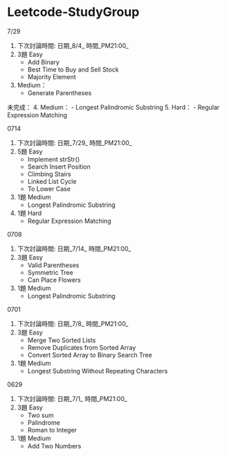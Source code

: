 # Leetcode-StudyGroup

7/29
1. 下次討論時間: 日期_8/4_  時間_PM21:00_
2. 3題 Easy 
     - Add Binary
     - Best Time to Buy and Sell Stock
     - Majority Element
3. Medium：
     - Generate Parentheses

未完成：
4. Medium：
     - Longest Palindromic Substring
5. Hard：
     - Regular Expression Matching


0714
1. 下次討論時間: 日期_7/29_  時間_PM21:00_
2. 5題 Easy 
     - Implement strStr()
     - Search Insert Position
     - Climbing Stairs
     - Linked List Cycle
     - To Lower Case
3. 1題 Medium
     - Longest Palindromic Substring
4. 1題 Hard
     - Regular Expression Matching
     

0708
1. 下次討論時間: 日期_7/14_  時間_PM21:00_
2. 3題 Easy 
     - Valid Parentheses
     - Symmetric Tree
     - Can Place Flowers
3. 1題 Medium
     - Longest Palindromic Substring
     
0701
1. 下次討論時間: 日期_7/8_  時間_PM21:00_
2. 3題 Easy 
     - Merge Two Sorted Lists
     - Remove Duplicates from Sorted Array
     - Convert Sorted Array to Binary Search Tree
3. 1題 Medium
     - Longest Substring Without Repeating Characters


0629
1. 下次討論時間: 日期_7/1_  時間_PM21:00_
2. 3題 Easy 
     - Two sum 
     - Palindrome 
     - Roman to Integer
3. 1題 Medium
     - Add Two Numbers
